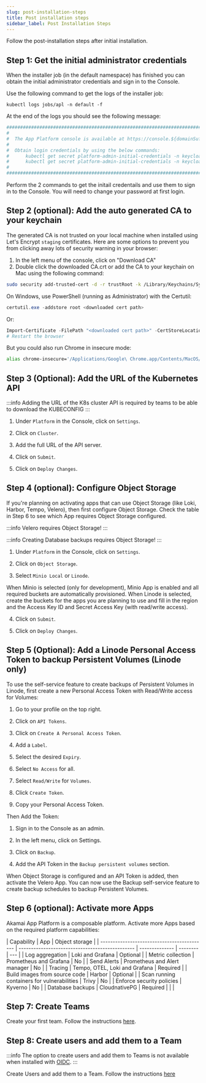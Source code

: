 ```yaml
---
slug: post-installation-steps
title: Post installation steps
sidebar_label: Post Installation Steps
---
```


Follow the post-installation steps after initial installation.

## Step 1: Get the initial administrator credentials

When the installer job (in the default namespace) has finished you can obtain the initial administrator credentials and sign in to the Console.

Use the following command to get the logs of the installer job:

```
kubectl logs jobs/apl -n default -f
```

At the end of the logs you should see the following message:

```bash
########################################################################################################################################
#
#  The App Platform console is available at https://console.${domainSuffix}
#
#  Obtain login credentials by using the below commands:
#      kubectl get secret platform-admin-initial-credentials -n keycloak -o jsonpath='{.data.username}' | base64 -d
#      kubectl get secret platform-admin-initial-credentials -n keycloak -o jsonpath='{.data.password}' | base64 -d
#
########################################################################################################################################
```

Perform the 2 commands to get the initail credentails and use them to sign in to the Console. You will need to change your password at first login.

## Step 2 (optional): Add the auto generated CA to your keychain

The generated CA is not trusted on your local machine when installed using Let's Encrypt `staging` certificates. Here are some options to prevent you from clicking away lots of security warning in your browser:

1. In the left menu of the console, click on "Download CA"
2. Double click the downloaded CA.crt or add the CA to your keychain on Mac using the following command:

```bash
sudo security add-trusted-cert -d -r trustRoot -k /Library/Keychains/System.keychain ~/Downloads/ca.crt
```

On Windows, use PowerShell (running as Administrator) with the Certutil:

```powershell
certutil.exe -addstore root <downloaded cert path>
```

Or:

```powershell
Import-Certificate -FilePath "<downloaded cert path>" -CertStoreLocation Cert:\LocalMachine\Root
# Restart the browser
```

But you could also run Chrome in insecure mode:

```bash
alias chrome-insecure='/Applications/Google\ Chrome.app/Contents/MacOS/Google\ Chrome --ignore-certificate-errors --ignore-urlfetcher-cert-requests &> /dev/null'
```

## Step 3 (Optional): Add the URL of the Kubernetes API

:::info
Adding the URL of the K8s cluster API is required by teams to be able to download the KUBECONFIG
:::

1. Under `Platform` in the Console, click on `Settings`.

2. Click on `Cluster`.

3. Add the full URL of the API server.

4. Click on `Submit`.

5. Click on `Deploy Changes`.

## Step 4 (optional): Configure Object Storage

If you're planning on activating apps that can use Object Storage (like Loki, Harbor, Tempo, Velero), then first configure Object Storage. Check the table in Step 6 to see which App requires Object Storage configured.

:::info
Velero requires Object Storage!
:::

:::info
Creating Database backups requires Object Storage!
:::

1. Under `Platform` in the Console, click on `Settings`.

2. Click on `Object Storage`.

3. Select `Minio Local` or `Linode`.

When Minio is selected (only for development), Minio App is enabled and all required buckets are automatically provisioned.
When Linode is selected, create the buckets for the apps you are planning to use and fill in the region and the Access Key ID and Secret Access Key (with read/write access).

4. Click on `Submit`.

5. Click on `Deploy Changes`.

## Step 5 (Optional): Add a Linode Personal Access Token to backup Persistent Volumes (Linode only)

To use the self-service feature to create backups of Persistent Volumes in Linode, first create a new Personal Access Token with Read/Write access for Volumes:

1. Go to your profile on the top right.

2. Click on `API Tokens`.

3. Click on `Create A Personal Access Token`.

4. Add a `Label`.

5. Select the desired `Expiry`.

6. Select `No Access` for all.

7. Select `Read/Write` for `Volumes`.

8. Click `Create Token`.

9. Copy your Personal Access Token.

Then Add the Token:

1. Sign in to the Console as an admin.

2. In the left menu, click on Settings.

3. Click on `Backup`.

4. Add the API Token in the `Backup persistent volumes` section.

When Object Storage is configured and an API Token is added, then activate the Velero App. You can now use the Backup self-service feature to create backup schedules to backup Persistent Volumes.

## Step 6 (optional): Activate more Apps

Akamai App Platform is a composable platform. Activate more Apps based on the required platform capabilities:

| Capability                                  | App                                             | Object storage |
| ------------------------------------------- | ----------------------------------------------- | -------------- | -------- | --- |
| Log aggregation                             | Loki and Grafana                                | Optional       |
| Metric collection                           | Prometheus and Grafana                          | No             |
| Send Alerts                                 | Prometheus and Alert manager                    | No             |
| Tracing                                     | Tempo, OTEL, Loki and Grafana                   | Required       |
| Build images from source code               | Harbor                                          | Optional       |
| Scan running containers for vulnerabilities | Trivy                                           | No             |
| Enforce security policies                   | Kyverno                                         | No             |
| Database backups                            | CloudnativePG                                   | Required       |
| <!--                                        | Long term retention of Logs, Metrics and Traces | Thanos         | Required | --> |

## Step 7: Create Teams

Create your first team. Follow the instructions [here](/docs/for-ops/console/teams#creating-a-team).

## Step 8: Create users and add them to a Team

:::info
The option to create users and add them to Teams is not available when installed with [OIDC](oidc.md).
:::

Create Users and add them to a Team. Follow the instructions [here](/docs/for-ops/console/user-management)

